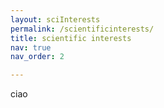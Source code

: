 ```yaml
---
layout: sciInterests
permalink: /scientificinterests/
title: scientific interests
nav: true
nav_order: 2

---
```


ciao
